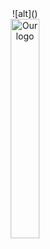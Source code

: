 <div style="text-align: center;">
![alt]()
<div/>
<img 
    style="display: block; 
           margin-left: auto;
           margin-right: auto;
           width: 30%;"
    src="https://wykop.pl/cdn/c3201142/comment_8SlIdjgUp1OeudNbHnCS98yAFjwM5TJW.gif)https://wykop.pl/cdn/c3201142/comment_8SlIdjgUp1OeudNbHnCS98yAFjwM5TJW.gif" 
    alt="Our logo">
</img>

